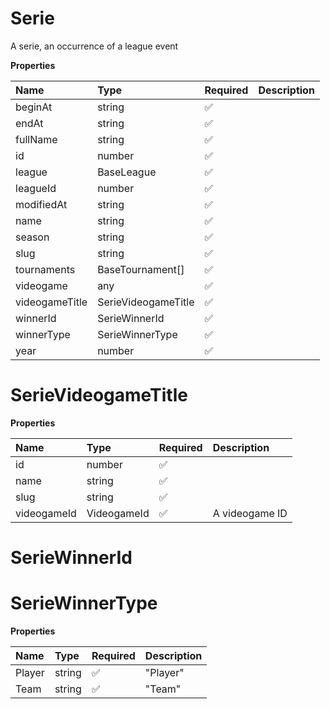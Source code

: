 # Serie

A serie, an occurrence of a league event

**Properties**

| Name           | Type                | Required | Description |
| :------------- | :------------------ | :------- | :---------- |
| beginAt        | string              | ✅       |             |
| endAt          | string              | ✅       |             |
| fullName       | string              | ✅       |             |
| id             | number              | ✅       |             |
| league         | BaseLeague          | ✅       |             |
| leagueId       | number              | ✅       |             |
| modifiedAt     | string              | ✅       |             |
| name           | string              | ✅       |             |
| season         | string              | ✅       |             |
| slug           | string              | ✅       |             |
| tournaments    | BaseTournament[]    | ✅       |             |
| videogame      | any                 | ✅       |             |
| videogameTitle | SerieVideogameTitle | ✅       |             |
| winnerId       | SerieWinnerId       | ✅       |             |
| winnerType     | SerieWinnerType     | ✅       |             |
| year           | number              | ✅       |             |

# SerieVideogameTitle

**Properties**

| Name        | Type        | Required | Description    |
| :---------- | :---------- | :------- | :------------- |
| id          | number      | ✅       |                |
| name        | string      | ✅       |                |
| slug        | string      | ✅       |                |
| videogameId | VideogameId | ✅       | A videogame ID |

# SerieWinnerId

# SerieWinnerType

**Properties**

| Name   | Type   | Required | Description |
| :----- | :----- | :------- | :---------- |
| Player | string | ✅       | "Player"    |
| Team   | string | ✅       | "Team"      |

<!-- This file was generated by liblab | https://liblab.com/ -->
